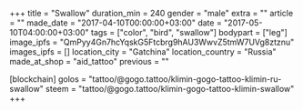 +++
title = "Swallow"
duration_min = 240
gender = "male"
extra = ""
article = ""
made_date = "2017-04-10T00:00:00+03:00"
date = "2017-05-10T04:00:00+03:00"
tags = ["color", "bird", "swallow"]
bodypart = ["leg"]
image_ipfs = "QmPyy4Gn7hcYqskG5Ftcbrg9hAU3WwvZ5tmW7UVg8ztznu"
images_ipfs = []
location_city = "Gatchina"
location_country = "Russia"
made_at_shop = "aid_tattoo"
previous = ""

[blockchain]
golos = "tattoo/@gogo.tattoo/klimin-gogo-tattoo-klimin-ru-swallow"
steem = "tattoo/@gogo.tattoo/klimin-gogo-tattoo-klimin-swallow"
+++
